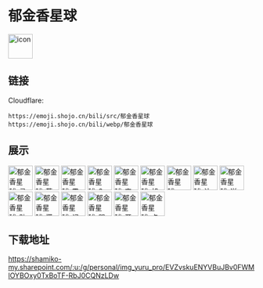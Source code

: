 # 郁金香星球
<img src="https://emoji.shojo.cn/bili/src/郁金香星球/icon.png" width="50" height="50" alt="icon">

## 链接
Cloudflare:
```
https://emoji.shojo.cn/bili/src/郁金香星球
https://emoji.shojo.cn/bili/webp/郁金香星球
```
## 展示
<img src="https://emoji.shojo.cn/bili/src/郁金香星球/郁金香星球-灵魂出窍.png" width="50" height="50" alt="郁金香星球-灵魂出窍">
<img src="https://emoji.shojo.cn/bili/src/郁金香星球/郁金香星球-莓问题.png" width="50" height="50" alt="郁金香星球-莓问题">
<img src="https://emoji.shojo.cn/bili/src/郁金香星球/郁金香星球-震惊.png" width="50" height="50" alt="郁金香星球-震惊">
<img src="https://emoji.shojo.cn/bili/src/郁金香星球/郁金香星球-6.png" width="50" height="50" alt="郁金香星球-6">
<img src="https://emoji.shojo.cn/bili/src/郁金香星球/郁金香星球-害羞.png" width="50" height="50" alt="郁金香星球-害羞">
<img src="https://emoji.shojo.cn/bili/src/郁金香星球/郁金香星球-胡说八道.png" width="50" height="50" alt="郁金香星球-胡说八道">
<img src="https://emoji.shojo.cn/bili/src/郁金香星球/郁金香星球-wink.png" width="50" height="50" alt="郁金香星球-wink">
<img src="https://emoji.shojo.cn/bili/src/郁金香星球/郁金香星球-让我看看.png" width="50" height="50" alt="郁金香星球-让我看看">
<img src="https://emoji.shojo.cn/bili/src/郁金香星球/郁金香星球-送花.png" width="50" height="50" alt="郁金香星球-送花">
<img src="https://emoji.shojo.cn/bili/src/郁金香星球/郁金香星球-贴贴.png" width="50" height="50" alt="郁金香星球-贴贴">
<img src="https://emoji.shojo.cn/bili/src/郁金香星球/郁金香星球-慌张.png" width="50" height="50" alt="郁金香星球-慌张">
<img src="https://emoji.shojo.cn/bili/src/郁金香星球/郁金香星球-记仇.png" width="50" height="50" alt="郁金香星球-记仇">
<img src="https://emoji.shojo.cn/bili/src/郁金香星球/郁金香星球-哭哭.png" width="50" height="50" alt="郁金香星球-哭哭">
<img src="https://emoji.shojo.cn/bili/src/郁金香星球/郁金香星球-开心.png" width="50" height="50" alt="郁金香星球-开心">
<img src="https://emoji.shojo.cn/bili/src/郁金香星球/郁金香星球-点赞.png" width="50" height="50" alt="郁金香星球-点赞">

## 下载地址

https://shamiko-my.sharepoint.com/:u:/g/personal/img_yuru_pro/EVZvskuENYVBuJBv0FWMlOYBOxy0TxBoTF-RbJ0CQNzLDw
